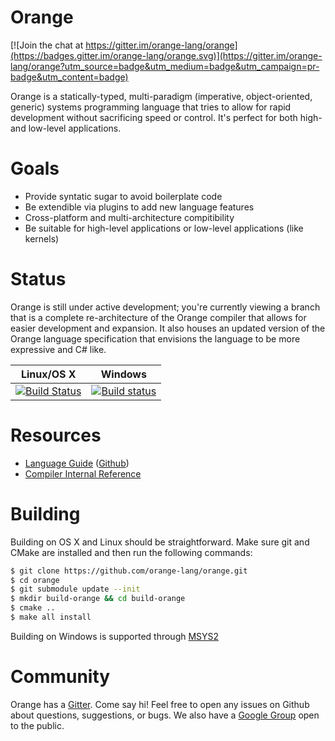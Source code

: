 # Orange

[![Join the chat at https://gitter.im/orange-lang/orange](https://badges.gitter.im/orange-lang/orange.svg)](https://gitter.im/orange-lang/orange?utm_source=badge&utm_medium=badge&utm_campaign=pr-badge&utm_content=badge)

Orange is a statically-typed, multi-paradigm (imperative, object-oriented, generic) systems programming language that tries to allow for rapid development without sacrificing speed or control. It's perfect for both high-and low-level applications.

# Goals

- Provide syntatic sugar to avoid boilerplate code
- Be extendible via plugins to add new language features
- Cross-platform and multi-architecture compitibility
- Be suitable for high-level applications or low-level applications (like kernels)

# Status

Orange is still under active development; you're currently viewing a branch that is a complete re-architecture of the Orange compiler that allows for easier development and expansion. It also houses an updated version of the Orange language specification that envisions the language to be more expressive and C# like.

Linux/OS X  | Windows
------------- | -------------
[![Build Status](https://travis-ci.org/orange-lang/orange.svg?branch=rev-2)](https://travis-ci.org/orange-lang/orange) | [![Build status](https://ci.appveyor.com/api/projects/status/r4y46n573riuqfv1/branch/rev-2?svg=true)](https://ci.appveyor.com/project/rfratto/orange-9no7j/branch/rev-2)

# Resources

* [Language Guide](http://docs.orange-lang.org/v/rev-2/) ([Github](https://github.com/orange-lang/orange-docs/tree/rev-2))
* [Compiler Internal Reference](http://docs.orange-lang.org/v/rev-2/internals/)

# Building
Building on OS X and Linux should be straightforward. Make sure git and CMake are installed and then run the following commands:

```sh
$ git clone https://github.com/orange-lang/orange.git
$ cd orange
$ git submodule update --init
$ mkdir build-orange && cd build-orange
$ cmake ..
$ make all install
```

Building on Windows is supported through [MSYS2](https://msys2.github.io)

# Community

Orange has a [Gitter](https://gitter.im/orange-lang/orange?utm_source=share-link&utm_medium=link&utm_campaign=share-link). Come say hi! Feel free to open any issues on Github about questions, suggestions, or bugs. We also have a [Google Group](https://groups.google.com/forum/#!forum/orange-lang) open to the public.

